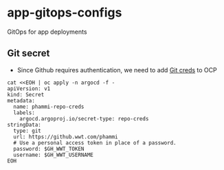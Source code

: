 # app-gitops-configs
GitOps for app deployments
## 
## Git secret
- Since Github requires authentication, we need to add [Git creds](https://argo-cd.readthedocs.io/en/latest/operator-manual/declarative-setup/#repository-credentials) to OCP
```
cat <<EOH | oc apply -n argocd -f - 
apiVersion: v1
kind: Secret
metadata:
  name: phammi-repo-creds
  labels:
    argocd.argoproj.io/secret-type: repo-creds
stringData:
  type: git
  url: https://github.wwt.com/phammi
  # Use a personal access token in place of a password.
  password: $GH_WWT_TOKEN
  username: $GH_WWT_USERNAME
EOH
```